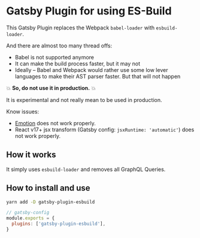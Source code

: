 # Gatsby Plugin for using ES-Build

This Gatsby Plugin replaces the Webpack `babel-loader` with `esbuild-loader`.

And there are almost too many thread offs:

- Babel is not supported anymore
- It can make the build process faster, but it may not
- Ideally – Babel and Webpack would rather use some low lever languages to make their AST parser faster. But that will not happen

💥 **So, do not use it in production.** 💥

It is experimental and not really mean to be used in production.

Know issues:

- [Emotion](https://emotion.sh) does not work properly.
- React v17+ jsx transform (Gatsby config: `jsxRuntime: 'automatic'`) does not work properly.

## How it works

It simply uses `esbuild-loader` and removes all GraphQL Queries.

## How to install and use

```bash
yarn add -D gatsby-plugin-esbuild
```

```js
// gatsby-config
module.exports = {
  plugins: ['gatsby-plugin-esbuild'],
}
```
